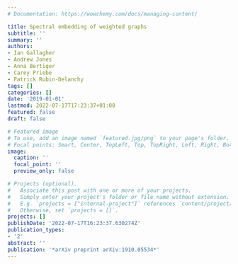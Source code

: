 ```yaml
---
# Documentation: https://wowchemy.com/docs/managing-content/

title: Spectral embedding of weighted graphs
subtitle: ''
summary: ''
authors:
- Ian Gallagher
- Andrew Jones
- Anna Bertiger
- Carey Priebe
- Patrick Rubin-Delanchy
tags: []
categories: []
date: '2019-01-01'
lastmod: 2022-07-17T17:23:37+01:00
featured: false
draft: false

# Featured image
# To use, add an image named `featured.jpg/png` to your page's folder.
# Focal points: Smart, Center, TopLeft, Top, TopRight, Left, Right, BottomLeft, Bottom, BottomRight.
image:
  caption: ''
  focal_point: ''
  preview_only: false

# Projects (optional).
#   Associate this post with one or more of your projects.
#   Simply enter your project's folder or file name without extension.
#   E.g. `projects = ["internal-project"]` references `content/project/deep-learning/index.md`.
#   Otherwise, set `projects = []`.
projects: []
publishDate: '2022-07-17T16:23:37.630274Z'
publication_types:
- '2'
abstract: ''
publication: '*arXiv preprint arXiv:1910.05534*'
---
```

